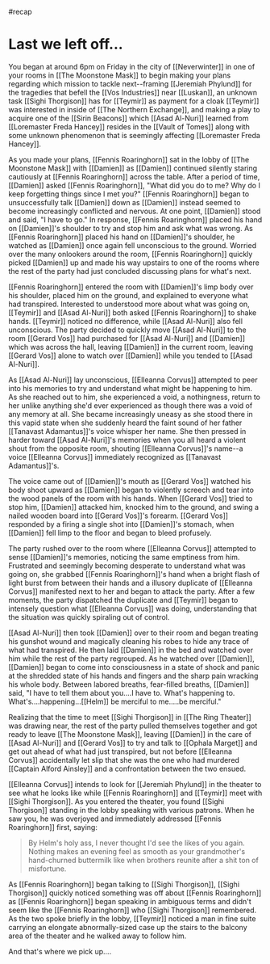 #recap 
# Last we left off...
You began at around 6pm on Friday in the city of [[Neverwinter]] in one of your rooms in [[The Moonstone Mask]] to begin making your plans regarding which mission to tackle next--framing [[Jeremiah Phylund]] for the tragedies that befell the [[Vos Industries]] near [[Luskan]], an unknown task [[Sighi Thorgison]] has for [[Teymir]] as payment for a cloak [[Teymir]] was interested in inside of [[The Northern Exchange]], and making a play to acquire one of the [[Sirin Beacons]] which [[Asad Al-Nuri]] learned from [[Loremaster Freda Hancey]] resides in the [[Vault of Tomes]] along with some unknown phenomenon that is seemingly affecting [[Loremaster Freda Hancey]].

As you made your plans, [[Fennis Roaringhorn]] sat in the lobby of [[The Moonstone Mask]] with [[Damien]] as [[Damien]] continued silently staring cautiously at [[Fennis Roaringhorn]] across the table. After a period of time, [[Damien]] asked [[Fennis Roaringhorn]], "What did you do to me? Why do I keep forgetting things since I met you?" [[Fennis Roaringhorn]] began to unsuccessfully talk [[Damien]] down as [[Damien]] instead seemed to become increasingly conflicted and nervous. At one point, [[Damien]] stood and said, "I have to go." In response, [[Fennis Roaringhorn]] placed his hand on [[Damien]]'s shoulder to try and stop him and ask what was wrong. As [[Fennis Roaringhorn]] placed his hand on [[Damien]]'s shoulder, he watched as [[Damien]] once again fell unconscious to the ground. Worried over the many onlookers around the room, [[Fennis Roaringhorn]] quickly picked [[Damien]] up and made his way upstairs to one of the rooms where the rest of the party had just concluded discussing plans for what's next.

[[Fennis Roaringhorn]] entered the room with [[Damien]]'s limp body over his shoulder, placed him on the ground, and explained to everyone what had transpired. Interested to understood more about what was going on, [[Teymir]] and [[Asad Al-Nuri]] both asked [[Fennis Roaringhorn]] to shake hands. [[Teymir]] noticed no difference, while [[Asad Al-Nuri]] also fell unconscious. The party decided to quickly move [[Asad Al-Nuri]] to the room [[Gerard Vos]] had purchased for [[Asad Al-Nuri]] and [[Damien]] which was across the hall, leaving [[Damien]] in the current room, leaving [[Gerard Vos]] alone to watch over [[Damien]] while you tended to [[Asad Al-Nuri]].

As [[Asad Al-Nuri]] lay unconscious, [[Elleanna Corvus]] attempted to peer into his memories to try and understand what might be happening to him. As she reached out to him, she experienced a void, a nothingness, return to her unlike anything she'd ever experienced as though there was a void of any memory at all. She became increasingly uneasy as she stood there in this vapid state when she suddenly heard the faint sound of her father [[Tanavast Adamantus]]'s voice whisper her name. She then pressed in harder toward [[Asad Al-Nuri]]'s memories when you all heard a violent shout from the opposite room, shouting [[Elleanna Corvus]]'s name--a voice [[Elleanna Corvus]] immediately recognized as [[Tanavast Adamantus]]'s. 

The voice came out of [[Damien]]'s mouth as [[Gerard Vos]] watched his body shoot upward as [[Damien]] began to violently screech and tear into the wood panels of the room with his hands. When [[Gerard Vos]] tried to stop him, [[Damien]] attacked him, knocked him to the ground, and  swing a nailed wooden board into [[Gerard Vos]]'s forearm. [[Gerard Vos]] responded by a firing a single shot into [[Damien]]'s stomach, when [[Damien]] fell limp to the floor and began to bleed profusely.

The party rushed over to the room where [[Elleanna Corvus]] attempted to sense [[Damien]]'s memories, noticing the same emptiness from him. Frustrated and seemingly becoming desperate to understand what was going on, she grabbed [[Fennis Roaringhorn]]'s hand when a bright flash of light burst from between their hands and a illusory duplicate of [[Elleanna Corvus]] manifested next to her and began to attack the party. After a few moments, the party dispatched the duplicate and [[Teymir]] began to intensely question what [[Elleanna Corvus]] was doing, understanding that the situation was quickly spiraling out of control. 

[[Asad Al-Nuri]] then took [[Damien]] over to their room and began treating his gunshot wound and magically cleaning his robes to hide any trace of what had transpired. He then laid [[Damien]] in the bed and watched over him while the rest of the party regrouped. As he watched over [[Damien]], [[Damien]] began to come into consciousness in a state of shock and panic at the shredded state of his hands and fingers and the sharp pain wracking his whole body. Between labored breaths, fear-filled breaths, [[Damien]] said, "I have to tell them about you....I have to. What's happening to. What's....happening...[[Helm]] be merciful to me.....be merciful."

Realizing that the time to meet [[Sighi Thorgison]] in [[The Ring Theater]] was drawing near, the rest of the party pulled themselves together and got ready to leave [[The Moonstone Mask]], leaving [[Damien]] in the care of [[Asad Al-Nuri]] and [[Gerard Vos]] to try and talk to [[Ophala Marget]] and get out ahead of what had just transpired, but not before [[Elleanna Corvus]] accidentally let slip that she was the one who had murdered [[Captain Alford Ainsley]] and a confrontation between the two ensued.

[[Elleanna Corvus]] intends to look for [[Jeremiah Phylund]] in the theater to see what he looks like while [[Fennis Roaringhorn]] and [[Teymir]] meet with [[Sighi Thorgison]]. As you entered the theater, you found [[Sighi Thorgison]] standing in the lobby speaking with various patrons. When he saw you, he was overjoyed and immediately addressed [[Fennis Roaringhorn]] first, saying:

> By Helm's holy ass, I never thought I'd see the likes of you again. Nothing makes an evening feel as smooth as your grandmother's hand-churned buttermilk like when brothers reunite after a shit ton of misfortune.

As [[Fennis Roaringhorn]] began talking to [[Sighi Thorgison]], [[Sighi Thorgison]] quickly noticed something was off about [[Fennis Roaringhorn]] as [[Fennis Roaringhorn]] began speaking in ambiguous terms and didn't seem like the [[Fennis Roaringhorn]] who [[Sighi Thorgison]] remembered. As the two spoke briefly in the lobby, [[Teymir]] noticed a man in fine suite carrying an elongate abnormally-sized case up the stairs to the balcony area of the theater and he walked away to follow him.

And that's where we pick up....



